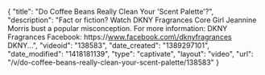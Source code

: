 {
    "title": "Do Coffee Beans Really Clean Your 'Scent Palette'?",
    "description": "Fact or fiction? Watch DKNY Fragrances Core Girl Jeannine Morris bust a popular misconception. For more information: DKNY Fragrances Facebook: https:\/\/www.facebook.com\/dknyfragrances DKNY...",
    "videoid": "138583",
    "date_created": "1389297101",
    "date_modified": "1418181139",
    "type": "captivate",
    "layout": "video",
    "url": "\/v\/do-coffee-beans-really-clean-your-scent-palette\/138583"
}